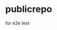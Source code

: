 # publicrepo
for e2e test



























































































































































































































































































































































































































































































































































































































































































































































































































































































































































































































































































































































































































































































































































































































































































































































































































































































































































































































































































































































































































































































































































































































































































































































































































































































































































































































































































